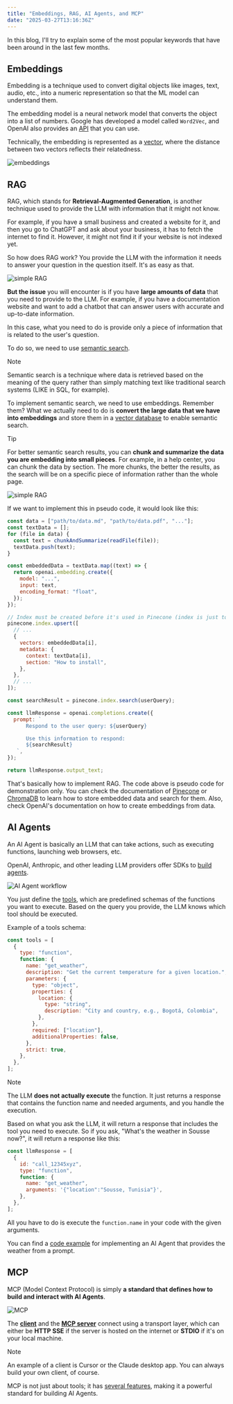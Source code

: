 ```yaml
---
title: "Embeddings, RAG, AI Agents, and MCP"
date: "2025-03-27T13:16:36Z"
---
```


In this blog, I'll try to explain some of the most popular keywords that have been around in the last few months.

## Embeddings

Embedding is a technique used to convert digital objects like images, text, audio, etc., into a numeric representation so that the ML model can understand them.

The embedding model is a neural network model that converts the object into a list of numbers. Google has developed a model called `Word2Vec`, and OpenAI also provides an [API](https://platform.openai.com/docs/guides/embeddings) that you can use.

Technically, the embedding is represented as a [vector](https://mathinsight.org/vector_introduction), where the distance between two vectors reflects their relatedness.

![embeddings](/blog/embeddings.png)

## RAG

RAG, which stands for **Retrieval-Augmented Generation**, is another technique used to provide the LLM with information that it might not know.

For example, if you have a small business and created a website for it, and then you go to ChatGPT and ask about your business, it has to fetch the internet to find it. However, it might not find it if your website is not indexed yet.

So how does RAG work? You provide the LLM with the information it needs to answer your question in the question itself. It's as easy as that.

![simple RAG](/blog/rag-1.png)

**But the issue** you will encounter is if you have **large amounts of data** that you need to provide to the LLM. For example, if you have a documentation website and want to add a chatbot that can answer users with accurate and up-to-date information.

In this case, what you need to do is provide only a piece of information that is related to the user's question.

To do so, we need to use [semantic search](https://deepgram.com/ai-glossary/semantic-search-algorithms).

> [!NOTE]
> Semantic search is a technique where data is retrieved based on the meaning of the query rather than simply matching text like traditional search systems (LIKE in SQL, for example).

To implement semantic search, we need to use embeddings. Remember them? What we actually need to do is **convert the large data that we have into embeddings** and store them in a [vector database](https://www.pinecone.io/learn/vector-database/) to enable semantic search.

> [!TIP]
> For better semantic search results, you can **chunk and summarize the data you are embedding into small pieces**. For example, in a help center, you can chunk the data by section. The more chunks, the better the results, as the search will be on a specific piece of information rather than the whole page.

![simple RAG](/blog/rag-2.png)

If we want to implement this in pseudo code, it would look like this:

```js
const data = ["path/to/data.md", "path/to/data.pdf", "..."];
const textData = [];
for (file in data) {
  const text = chunkAndSummarize(readFile(file));
  textData.push(text);
}

const embeddedData = textData.map((text) => {
  return openai.embedding.create({
    model: "...",
    input: text,
    encoding_format: "float",
  });
});

// Index must be created before it's used in Pinecone (index is just to separate data based on type or whatever you want)
pinecone.index.upsert([
  // ...
  {
    vectors: embeddedData[i],
    metadata: {
      context: textData[i],
      section: "How to install",
    },
  },
  // ...
]);

const searchResult = pinecone.index.search(userQuery);

const llmResponse = openai.completions.create({
  prompt: `
      Respond to the user query: ${userQuery}

      Use this information to respond:
      ${searchResult}
   `,
});

return llmResponse.output_text;
```

That's basically how to implement RAG. The code above is pseudo code for demonstration only. You can check the documentation of [Pinecone](https://docs.pinecone.io/guides/get-started/overview) or [ChromaDB](https://docs.trychroma.com/docs/overview/introduction) to learn how to store embedded data and search for them. Also, check OpenAI's documentation on how to create embeddings from data.

## AI Agents

An AI Agent is basically an LLM that can take actions, such as executing functions, launching web browsers, etc.

OpenAI, Anthropic, and other leading LLM providers offer SDKs to [build agents](https://platform.openai.com/docs/guides/agents).

![AI Agent workflow](/blog/ai-agent-workflow.png)

You just define the [tools](https://platform.openai.com/docs/guides/agents#tools), which are predefined schemas of the functions you want to execute. Based on the query you provide, the LLM knows which tool should be executed.

Example of a tools schema:

```js
const tools = [
  {
    type: "function",
    function: {
      name: "get_weather",
      description: "Get the current temperature for a given location.",
      parameters: {
        type: "object",
        properties: {
          location: {
            type: "string",
            description: "City and country, e.g., Bogotá, Colombia",
          },
        },
        required: ["location"],
        additionalProperties: false,
      },
      strict: true,
    },
  },
];
```

> [!NOTE]
> The LLM **does not actually execute** the function. It just returns a response that contains the function name and needed arguments, and you handle the execution.

Based on what you ask the LLM, it will return a response that includes the tool you need to execute. So if you ask, "What's the weather in Sousse now?", it will return a response like this:

```js
const llmResponse = [
  {
    id: "call_12345xyz",
    type: "function",
    function: {
      name: "get_weather",
      arguments: '{"location":"Sousse, Tunisia"}',
    },
  },
];
```

All you have to do is execute the `function.name` in your code with the given arguments.

You can find a [code example](https://platform.openai.com/docs/guides/function-calling?api-mode=chat&lang=javascript) for implementing an AI Agent that provides the weather from a prompt.

## MCP

MCP (Model Context Protocol) is simply **a standard that defines how to build and interact with AI Agents**.

![MCP](/blog/mcp-1.png)

The **[client](https://modelcontextprotocol.io/quickstart/client)** and the **[MCP server](https://modelcontextprotocol.io/quickstart/server)** connect using a transport layer, which can either be **HTTP SSE** if the server is hosted on the internet or **STDIO** if it's on your local machine.

> [!NOTE]
> An example of a client is Cursor or the Claude desktop app. You can always build your own client, of course.

MCP is not just about tools; it has [several features](https://modelcontextprotocol.io/docs/concepts/resources), making it a powerful standard for building AI Agents.

